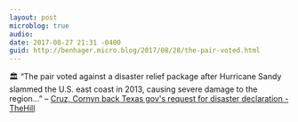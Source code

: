 ```yaml
---
layout: post
microblog: true
audio: 
date: 2017-08-27 21:31 -0400
guid: http://benhager.micro.blog/2017/08/28/the-pair-voted.html
---
```

🏛 “The pair voted against a disaster relief package after Hurricane Sandy slammed the U.S. east coast in 2013, causing severe damage to the region…” – [Cruz, Cornyn back Texas gov's request for disaster declaration - TheHill](http://thehill.com/homenews/senate/348015-cruz-cornyn-back-texas-governors-request-for-disaster-declaration)
